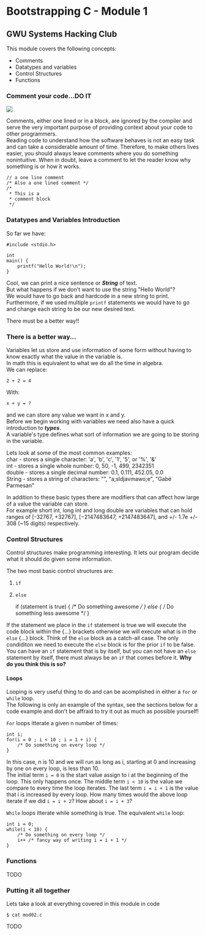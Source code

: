 # Bootstrapping C - Module 1
## GWU Systems Hacking Club

This module covers the following concepts:
 - Comments
 - Datatypes and variables
 - Control Structures
 - Functions

### Comment your code...DO IT

![](https://s-media-cache-ak0.pinimg.com/564x/b1/4e/04/b14e04d971d4a187883989c4d2c15abb.jpg)

Comments, either one lined or in a block, are ignored by the compiler and serve the very important purpose of providing context about your code to other programmers.  
Reading code to understand how the software behaves is not an easy task and can take a considerable amount of time. Therefore, to make others lives easier, you should always leave comments where you do something nonintuitive. When in doubt, leave a comment to let the reader know why something is or how it works.

	// a one line comment   
	/* Also a one lined comment */   
	/*
	 * This is a
	 * comment block
	 */

### Datatypes and Variables Introduction

So far we have: 

	#include <stdio.h>

	int
	main() {
	    printf("Hello World!\n");
	}
Cool, we can print a nice sentence or __*String*__ of text.  
But what happens if we don't want to use the string "Hello World"?  
We would have to go back and hardcode in a new string to print.  
Furthermore, if we used multiple `printf` statements we would have to go and change each string to be our new desired text.


There must be a better way!!


### There is a better way...

Variables let us store and use information of some form without having to know
exactly what the value in the variable is.  
In math this is equivalent to what we do all the time in algebra.  
We can replace:

	2 + 2 = 4

With:

	x + y = ?

and we can store any value we want in x and y.  
Before we begin working with variables we need also have a quick introduction to __*types*__.  
A variable's type defines what sort of information we are going to be storing in the variable.  

Lets look at some of the most common examples:  
char   - stores a single character: 'a', 'b', 'c', '1', '5', or '%', '&'  
int    - stores a single whole number: 0, 50, -1, 499, 2342351  
double - stores a single decimal number: 0.1, 0.111, 452.05, 0.0  
String - stores a string of characters: "<insert manuscrip of Shrek here>", "a;sldjavmawo;e", "Gabé Parmesan"

In addition to these basic types there are modifiers that can affect how large of a value the variable can store.  
For example short int, long int and long double are variables that can hold ranges of [-32767, +32767], [−2147483647, +2147483647], and +/- 1.7e +/- 308 (~15 digits) respectively.  

### Control Structures

Control structures make programming interesting. It lets our program decide what it should do given some information.

The two most basic control structures are:  
1. `if`   
2. `else`   

	if (statement is true) {
		/* Do something awesome */
	} else {
		/* Do something less awesome */
	}
	
If the statement we place in the `if` statement is true we will execute the code block within the {...} brackets otherwise we will execute what is in the `else` {...} block. Think of the `else` block as a catch-all case. The only condiditon we need to execute the `else` block is for the prior `if` to be false.  
You can have an `if` statement that is by itself, but you can not have an `else` statement by itself, there must always be an `if` that comes before it. __Why do you think this is so?__

#### Loops

Looping is very useful thing to do and can be acomplished in either a `for` or `while` loop.  
The following is only an example of the syntax, see the sections below for a code example and don't be affraid to try it out as much as possible yourself!


`For` loops itterate a given n number of times:

	int i;   
	for(i = 0 ; i < 10 ; i = 1 + i) {   
		/* Do something on every loop */   
	}   
	
In this case, n is 10 and we will run as long as i, starting at 0 and increasing by one on every loop, is less than 10.  
The initial term `i = 0` is the start value assign to i at the beginning of the loop. This only happens once. The middle term `i < 10` is the value we compare to every time the loop iterates. The last term `i = i + 1` is the value that i is increased by every loop. How many times would the above loop iterate if we did `i = i + 2`? How about `i = i + 3`?   

`While` loops itterate while something is true. The equivalent `while` loop:   

	int i = 0;   
	while(i < 10) {   
		/* Do something on every loop */   
		i++ /* fancy way of writing i = i + 1 */   
	}   
	
	
### Functions

TODO

### Putting it all together

Lets take a look at everything covered in this module in code

	$ cat mod02.c

TODO
